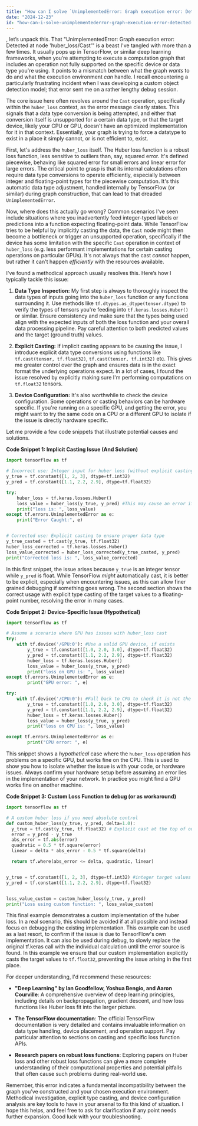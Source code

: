 ```yaml
---
title: "How can I solve `UnimplementedError: Graph execution error: Detected at node 'huber_loss/Cast'`?"
date: "2024-12-23"
id: "how-can-i-solve-unimplementederror-graph-execution-error-detected-at-node-huberlosscast"
---
```


, let’s unpack this. That "UnimplementedError: Graph execution error: Detected at node 'huber_loss/Cast'" is a beast I've tangled with more than a few times. It usually pops up in TensorFlow, or similar deep learning frameworks, when you’re attempting to execute a computation graph that includes an operation not fully supported on the specific device or data type you're using. It points to a mismatch between what the graph *wants* to do and what the execution environment *can* handle. I recall encountering a particularly frustrating incident when I was developing a custom object detection model; that error sent me on a rather lengthy debug session.

The core issue here often revolves around the `Cast` operation, specifically within the `huber_loss` context, as the error message clearly states. This signals that a data type conversion is being attempted, and either that conversion itself is unsupported for a certain data type, or that the target device, likely your CPU or GPU, doesn't have an optimized implementation for it in that context. Essentially, your graph is trying to force a datatype to exist in a place it simply cannot, or is not efficient to, exist.

First, let's address the `huber_loss` itself. The Huber loss function is a robust loss function, less sensitive to outliers than, say, squared error. It's defined piecewise, behaving like squared error for small errors and linear error for large errors. The critical point to grasp is that its internal calculations often require data type conversions to operate efficiently, especially between integer and floating-point types for the piecewise computation. It's this automatic data type adjustment, handled internally by TensorFlow (or similar) during graph construction, that can lead to that dreaded `UnimplementedError`.

Now, where does this actually go wrong? Common scenarios I've seen include situations where you inadvertently feed integer-typed labels or predictions into a function expecting floating-point data. While TensorFlow tries to be helpful by implicitly casting the data, the `Cast` node might then become a bottleneck or trigger an unsupported operation, specifically if the device has some limitation with the specific `Cast` operation in context of `huber_loss` (e.g. less performant implementations for certain casting operations on particular GPUs). It's not always that the cast *cannot* happen, but rather it can't happen *efficiently* with the resources available.

I've found a methodical approach usually resolves this. Here’s how I typically tackle this issue:

1.  **Data Type Inspection:** My first step is always to thoroughly inspect the data types of inputs going into the `huber_loss` function or any functions surrounding it. Use methods like `tf.dtypes.as_dtype(tensor.dtype)` to verify the types of tensors you're feeding into `tf.keras.losses.Huber()` or similar. Ensure consistency and make sure that the types being used align with the expected inputs of both the loss function and your overall data processing pipeline. Pay careful attention to both predicted values and the target (ground truth) values.

2.  **Explicit Casting:** If implicit casting appears to be causing the issue, I introduce explicit data type conversions using functions like `tf.cast(tensor, tf.float32)`, `tf.cast(tensor, tf.int32)` etc. This gives me greater control over the graph and ensures data is in the exact format the underlying operations expect. In a lot of cases, I found the issue resolved by explicitly making sure I'm performing computations on `tf.float32` tensors.

3.  **Device Configuration:** It's also worthwhile to check the device configuration. Some operations or casting behaviors can be hardware specific. If you're running on a specific GPU, and getting the error, you might want to try the same code on a CPU or a different GPU to isolate if the issue is directly hardware specific.

Let me provide a few code snippets that illustrate potential causes and solutions.

**Code Snippet 1: Implicit Casting Issue (And Solution)**

```python
import tensorflow as tf

# Incorrect use: Integer input for huber loss (without explicit casting)
y_true = tf.constant([1, 2, 3], dtype=tf.int32)
y_pred = tf.constant([1.1, 2.2, 2.9], dtype=tf.float32)

try:
    huber_loss = tf.keras.losses.Huber()
    loss_value = huber_loss(y_true, y_pred) #This may cause an error if not properly handled on a device
    print("loss is: ", loss_value)
except tf.errors.UnimplementedError as e:
    print("Error Caught:", e)


# Corrected use: Explicit casting to ensure proper data type
y_true_casted = tf.cast(y_true, tf.float32)
huber_loss_corrected = tf.keras.losses.Huber()
loss_value_corrected = huber_loss_corrected(y_true_casted, y_pred)
print("Corrected loss is: ", loss_value_corrected)
```

In this first snippet, the issue arises because `y_true` is an integer tensor while `y_pred` is float. While TensorFlow *might* automatically cast, it is better to be explicit, especially when encountering issues, as this can allow finer grained debugging if something goes wrong. The second section shows the correct usage with explicit type casting of the target values to a floating-point number, resolving the error in many cases.

**Code Snippet 2:  Device-Specific Issue (Hypothetical)**

```python
import tensorflow as tf

# Assume a scenario where GPU has issues with huber_loss cast
try:
    with tf.device('/GPU:0'): #Use a valid GPU device, if exists
        y_true = tf.constant([1.0, 2.0, 3.0], dtype=tf.float32)
        y_pred = tf.constant([1.1, 2.2, 2.9], dtype=tf.float32)
        huber_loss = tf.keras.losses.Huber()
        loss_value = huber_loss(y_true, y_pred)
        print("loss on GPU is: ", loss_value)
except tf.errors.UnimplementedError as e:
        print("GPU error: ", e)

try:
    with tf.device('/CPU:0'): #Fall back to CPU to check it is not the code.
        y_true = tf.constant([1.0, 2.0, 3.0], dtype=tf.float32)
        y_pred = tf.constant([1.1, 2.2, 2.9], dtype=tf.float32)
        huber_loss = tf.keras.losses.Huber()
        loss_value = huber_loss(y_true, y_pred)
        print("loss on CPU is: ", loss_value)

except tf.errors.UnimplementedError as e:
        print("CPU error: ", e)
```

This snippet shows a *hypothetical* case where the `huber_loss` operation has problems on a specific GPU, but works fine on the CPU. This is used to show you how to isolate whether the issue is with your code, or hardware issues. Always confirm your hardware setup before assuming an error lies in the implementation of your network. In practice you might find a GPU works fine on another machine.

**Code Snippet 3: Custom Loss Function to debug (or as workaround)**

```python
import tensorflow as tf

# A custom huber loss if you need absolute control
def custom_huber_loss(y_true, y_pred, delta=1.0):
  y_true = tf.cast(y_true, tf.float32) # Explicit cast at the top of our function
  error = y_pred - y_true
  abs_error = tf.abs(error)
  quadratic = 0.5 * tf.square(error)
  linear = delta * abs_error - 0.5 * tf.square(delta)

  return tf.where(abs_error <= delta, quadratic, linear)


y_true = tf.constant([1, 2, 3], dtype=tf.int32) #integer target values
y_pred = tf.constant([1.1, 2.2, 2.9], dtype=tf.float32)


loss_value_custom = custom_huber_loss(y_true, y_pred)
print("Loss using custom function: ", loss_value_custom)

```

This final example demonstrates a custom implementation of the huber loss. In a real scenario, this should be avoided if at all possible and instead focus on debugging the existing implementation. This example can be used as a last resort, to confirm if the issue is due to TensorFlow's own implementation. It can also be used during debug, to slowly replace the original tf.keras call with the individual calculation until the error source is found. In this example we ensure that our custom implementation explicitly casts the target values to `tf.float32`, preventing the issue arising in the first place.

For deeper understanding, I'd recommend these resources:

*   **"Deep Learning" by Ian Goodfellow, Yoshua Bengio, and Aaron Courville**: A comprehensive overview of deep learning principles, including details on backpropagation, gradient descent, and how loss functions like Huber loss fit into the larger picture.

*   **The TensorFlow documentation**: The official TensorFlow documentation is very detailed and contains invaluable information on data type handling, device placement, and operation support. Pay particular attention to sections on casting and specific loss function APIs.

*   **Research papers on robust loss functions**: Exploring papers on Huber loss and other robust loss functions can give a more complete understanding of their computational properties and potential pitfalls that often cause such problems during real-world use.

Remember, this error indicates a fundamental incompatibility between the graph you’ve constructed and your chosen execution environment. Methodical investigation, explicit type casting, and device configuration analysis are key tools to have in your arsenal to fix this kind of situation. I hope this helps, and feel free to ask for clarification if any point needs further expansion. Good luck with your troubleshooting.

